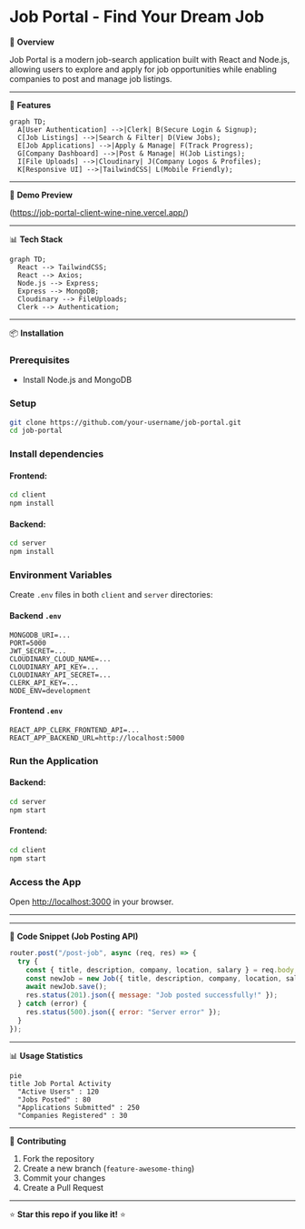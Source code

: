 # Job Portal - Find Your Dream Job

🚀 **Overview**

Job Portal is a modern job-search application built with React and Node.js, allowing users to explore and apply for job opportunities while enabling companies to post and manage job listings.

---

🎨 **Features**

```mermaid
graph TD;
  A[User Authentication] -->|Clerk| B(Secure Login & Signup);
  C[Job Listings] -->|Search & Filter| D(View Jobs);
  E[Job Applications] -->|Apply & Manage| F(Track Progress);
  G[Company Dashboard] -->|Post & Manage| H(Job Listings);
  I[File Uploads] -->|Cloudinary| J(Company Logos & Profiles);
  K[Responsive UI] -->|TailwindCSS| L(Mobile Friendly);
```

---

🎥 **Demo Preview**

(https://job-portal-client-wine-nine.vercel.app/)

---

📊 **Tech Stack**

```mermaid
graph TD;
  React --> TailwindCSS;
  React --> Axios;
  Node.js --> Express;
  Express --> MongoDB;
  Cloudinary --> FileUploads;
  Clerk --> Authentication;
```

---

📦 **Installation**

### Prerequisites
- Install Node.js and MongoDB

### Setup
```bash
git clone https://github.com/your-username/job-portal.git
cd job-portal
```

### Install dependencies
#### Frontend:
```bash
cd client
npm install
```
#### Backend:
```bash
cd server
npm install
```

### Environment Variables

Create `.env` files in both `client` and `server` directories:

#### Backend `.env`
```
MONGODB_URI=...
PORT=5000
JWT_SECRET=...
CLOUDINARY_CLOUD_NAME=...
CLOUDINARY_API_KEY=...
CLOUDINARY_API_SECRET=...
CLERK_API_KEY=...
NODE_ENV=development
```

#### Frontend `.env`
```
REACT_APP_CLERK_FRONTEND_API=...
REACT_APP_BACKEND_URL=http://localhost:5000
```

### Run the Application
#### Backend:
```bash
cd server
npm start
```
#### Frontend:
```bash
cd client
npm start
```

### Access the App
Open [http://localhost:3000](http://localhost:5000) in your browser.

---

---

📝 **Code Snippet (Job Posting API)**

```javascript
router.post("/post-job", async (req, res) => {
  try {
    const { title, description, company, location, salary } = req.body;
    const newJob = new Job({ title, description, company, location, salary });
    await newJob.save();
    res.status(201).json({ message: "Job posted successfully!" });
  } catch (error) {
    res.status(500).json({ error: "Server error" });
  }
});
```

---

📊 **Usage Statistics**

```mermaid
pie
title Job Portal Activity
  "Active Users" : 120
  "Jobs Posted" : 80
  "Applications Submitted" : 250
  "Companies Registered" : 30
```

---

🤝 **Contributing**

1. Fork the repository
2. Create a new branch (`feature-awesome-thing`)
3. Commit your changes
4. Create a Pull Request

---


⭐ **Star this repo if you like it!** ⭐
